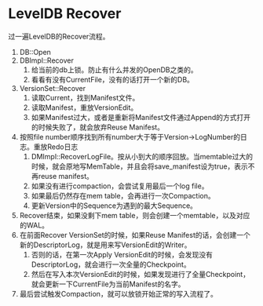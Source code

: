 # LevelDB Recover

过一遍LevelDB的Recover流程。

1. DB::Open
2. DBImpl::Recover
   1. 给当前的db上锁。防止有什么并发的OpenDB之类的。
   2. 看看有没有CurrentFile，没有的话打开一个新的DB。
3. VersionSet::Recover
   1. 读取Current，找到Manifest文件。
   2. 读取Manifest，重放VersionEdit。
   3. 如果Manifest过大，或者是重新将Manifest文件通过Append的方式打开的时候失败了，就会放弃Reuse Manifest。
4. 按照file number顺序找到所有number大于等于Version->LogNumber的日志。重放Redo日志
   1. DMImpl::RecoverLogFile。按从小到大的顺序回放。当memtable过大的时候，就会原地写MemTable，并且会将save_manifest设为true，表示不再reuse manifest。
   2. 如果没有进行compaction，会尝试复用最后一个log file。
   3. 如果最后仍然存在mem table，会再进行一次Compaction。
   4. 更新Version中的Sequence为遇到的最大Sequence。
5. Recover结束，如果没剩下mem table，则会创建一个memtable，以及对应的WAL。
6. 在前面Recover VersionSet的时候，如果Reuse Manifest的话，会创建一个新的DescriptorLog，就是用来写VersionEdit的Writer。
   1. 否则的话，在第一次Apply VersionEdit的时候，会发现没有DescriptorLog，就会进行一次全量的Checkpoint。
   2. 然后在写入本次VersionEdit的时候，如果发现进行了全量Checkpoint，就会更新一下CurrentFile为当前Manifest的名字。
7. 最后尝试触发Compaction，就可以放锁开始正常的写入流程了。